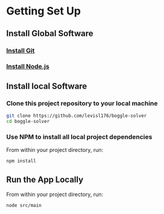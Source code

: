 # Getting Set Up

## Install Global Software

### [Install Git](http://git-scm.com/)

### [Install Node.js](http://nodejs.org/)

## Install local Software

### Clone this project repository to your local machine

```bash
git clone https://github.com/levisl176/boggle-solver
cd boggle-solver
```

### Use NPM to install all local project dependencies

From within your project directory, run:

```bash
npm install
```

## Run the App Locally

From within your project directory, run:

```bash
node src/main
```
